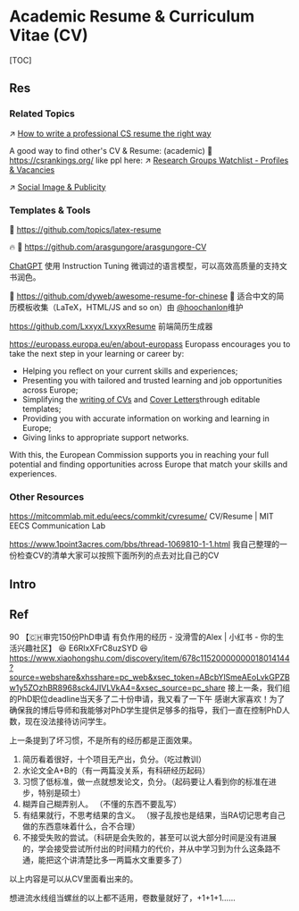 # Academic Resume & Curriculum Vitae (CV)

[TOC]



## Res
### Related Topics
↗ [How to write a professional CS resume the right way](../../../CS%20&%20IT%20Jobs%20&%20Interns%20Related/How%20to%20write%20a%20professional%20CS%20resume%20the%20right%20way.md)

A good way to find other's CV & Resume: (academic) 🔗 https://csrankings.org/ like ppl here: ↗ [Research Groups Watchlist - Profiles & Vacancies](../../../../../Academics%20🎓%20(In%20CS)/Academic%20Research%20Groups%20-%20Profiles%20&%20Vacancies/Research%20Groups%20Watchlist%20-%20Profiles%20&%20Vacancies.md)

↗ [Social Image & Publicity](../../../../../../Assets/Personal%20Lives/Social%20Image%20&%20Publicity.md)


### Templates & Tools
🔗 https://github.com/topics/latex-resume

🔥 🚧 https://github.com/arasgungore/arasgungore-CV

[ChatGPT](https://chat.openai.com/)
使用 Instruction Tuning 微调过的语言模型，可以高效高质量的支持文书润色。

🚧 https://github.com/dyweb/awesome-resume-for-chinese
📄 适合中文的简历模板收集（LaTeX，HTML/JS and so on）由 [@hoochanlon](https://github.com/hoochanlon)维护

https://github.com/Lxxyx/LxxyxResume
前端简历生成器

https://europass.europa.eu/en/about-europass
Europass encourages you to take the next step in your learning or career by:
- Helping you reflect on your current skills and experiences;
- Presenting you with tailored and trusted learning and job opportunities across Europe;
- Simplifying the [writing of CVs](https://europass.europa.eu/en/create-europass-cv) and [Cover Letters](https://europass.europa.eu/en/create-europass-cover-letter)through editable templates;
- Providing you with accurate information on working and learning in Europe;
- Giving links to appropriate support networks.

With this, the European Commission supports you in reaching your full potential and finding opportunities across Europe that match your skills and experiences.


### Other Resources
https://mitcommlab.mit.edu/eecs/commkit/cvresume/
CV/Resume | MIT EECS Communication Lab

https://www.1point3acres.com/bbs/thread-1069810-1-1.html
我自己整理的一份检查CV的清单大家可以按照下面所列的点去对比自己的CV



## Intro


## Ref

90 【🇨🇭审完150份PhD申请 有负作用的经历 - 没滑雪的Alex | 小红书 - 你的生活兴趣社区】 😆 E6RlxXFrC8uzSYD 😆 https://www.xiaohongshu.com/discovery/item/678c11520000000018014144?source=webshare&xhsshare=pc_web&xsec_token=ABcbYlSmeAEoLvkGPZBw1y5ZOzhBR8968sck4JIVLVkA4=&xsec_source=pc_share
接上一条，我们组的PhD职位deadline当天多了二十份申请，我又看了一下午 感谢大家喜欢！为了确保我的博后导师和我能够对PhD学生提供足够多的指导，我们一直在控制PhD人数，现在没法接待访问学生。
	
上一条提到了坏习惯，不是所有的经历都是正面效果。
	
1. 简历看着很好，十个项目无产出，负分。（吃过教训）
2. 水论文全A+B的（有一两篇没关系，有科研经历起码）
3. 习惯了低标准，做一点就想发论文，负分。（起码要让人看到你的标准在进步，特别是硕士）
4. 糊弄自己糊弄别人。 （不懂的东西不要乱写）
5. 有结果就行，不思考结果的含义。 （猴子乱按也是结果，当RA切记思考自己做的东西意味着什么，合不合理）
6. 不接受失败的尝试。（科研是会失败的，甚至可以说大部分时间是没有进展的，学会接受尝试所付出的时间精力的代价，并从中学习到为什么这条路不通，能把这个讲清楚比多一两篇水文重要多了）
	
以上内容是可以从CV里面看出来的。
	
想进流水线组当螺丝的以上都不适用，卷数量就好了，+1+1+1……


